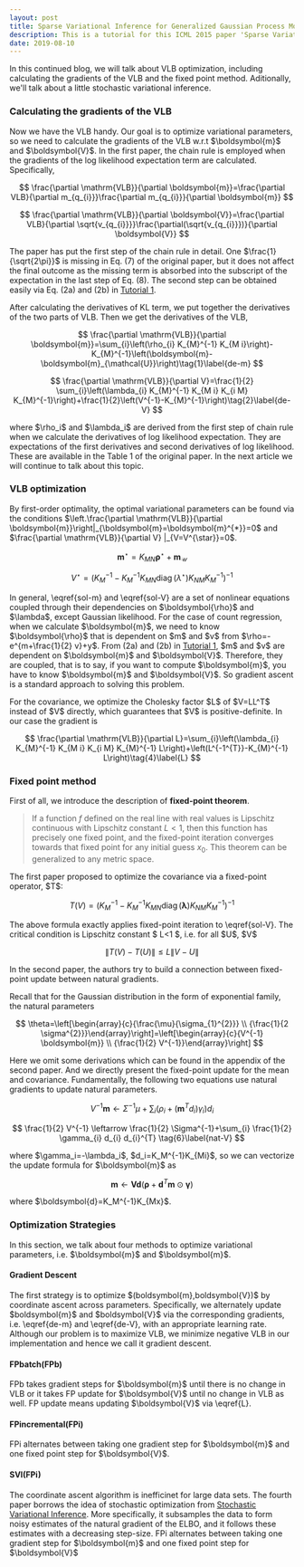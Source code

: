 ```yaml
---
layout: post
title: Sparse Variational Inference for Generalized Gaussian Process Models - Tutorial 2
description: This is a tutorial for this ICML 2015 paper 'Sparse Variational Inference for Generalized Gaussian Process Models'. It covers fixed point method, stochastic variational inference and some experiments.
date: 2019-08-10
---
```

<p>
In this continued blog, we will talk about VLB optimization, including calculating the gradients of the VLB and the fixed point method. Aditionally, we'll talk about a little stochastic variational inference.
</p>

### Calculating the gradients of the VLB
<p>
Now we have the VLB handy. Our goal is to optimize variational parameters, so we need to calculate the gradients of the VLB w.r.t $\boldsymbol{m}$ and $\boldsymbol{V}$. In the first paper, the chain rule is employed when the gradients of the log likelihood expectation term are calculated. Specifically, 
</p>

$$
\frac{\partial \mathrm{VLB}}{\partial \boldsymbol{m}}=\frac{\partial VLB}{\partial m_{q_{i}}}\frac{\partial m_{q_{i}}}{\partial \boldsymbol{m}}
$$

$$
\frac{\partial \mathrm{VLB}}{\partial \boldsymbol{V}}=\frac{\partial VLB}{\partial \sqrt{v_{q_{i}}}}\frac{\partial(\sqrt{v_{q_{i}}})}{\partial \boldsymbol{V}}
$$

<p>
The paper has put the first step of the chain rule in detail. One $\frac{1}{\sqrt{2\pi}}$ is missing in Eq. (7) of the original paper, but it does not affect the final outcome as the missing term is absorbed into the subscript of the expectation in the last step of Eq. (8). The second step can be obtained easily via Eq. (2a) and (2b) in <a href="https://kaikaizhao.github.io/notes/2019/08/09/Sparse-Variational-Inference-for-Generalized-Gaussian-Process-Models" target="_blank">Tutorial 1</a>.
</p>

<p>
After calculating the derivatives of KL term, we put together the derivatives of the two parts of VLB. Then we get the derivatives of the VLB,
</p>

$$
    \frac{\partial \mathrm{VLB}}{\partial \boldsymbol{m}}=\sum_{i}\left(\rho_{i} K_{M}^{-1} K_{M i}\right)-K_{M}^{-1}\left(\boldsymbol{m}-\boldsymbol{m}_{\mathcal{U}}\right)\tag{1}\label{de-m}
$$

$$
\frac{\partial \mathrm{VLB}}{\partial V}=\frac{1}{2} \sum_{i}\left(\lambda_{i} K_{M}^{-1} K_{M i} K_{i M} K_{M}^{-1}\right)+\frac{1}{2}\left(V^{-1}-K_{M}^{-1}\right)\tag{2}\label{de-V}
$$

<p>where $\rho_i$ and $\lambda_i$ are derived from the first step of chain rule when we calculate the derivatives of log likelihood expectation. They are expectations of the first derivatives and second derivatives of log likelihood. These are available in the Table 1 of the original paper. In the next article we will continue to talk about this topic.</p>

### VLB optimization
<p>
By first-order optimality, the optimal variational parameters can be found via the conditions $\left.\frac{\partial \mathrm{VLB}}{\partial \boldsymbol{m}}\right|_{\boldsymbol{m}=\boldsymbol{m}^{*}}=0$ and $\frac{\partial \mathrm{VLB}}{\partial V} |_{V=V^{\star}}=0$.
</p>

$$
\boldsymbol{m}^{\star}=K_{M N} \boldsymbol{\rho}^{\star}+\boldsymbol{m}_{\mathcal{U}}
\tag{3a}\label{sol-m}
$$

$$
V^{\star}=\left(K_{M}^{-1}-K_{M}^{-1} K_{M N} \operatorname{diag}\left(\lambda^{\star}\right) K_{N M} K_{M}^{-1}\right)^{-1}\tag{3b}\label{sol-V}
$$

<p>
In general, \eqref{sol-m} and \eqref{sol-V} are a set of nonlinear equations coupled through their dependencies on $\boldsymbol{\rho}$ and $\lambda$, except Gaussian likelihood. For the case of count regression, when we calculate $\boldsymbol{m}$, we need to know $\boldsymbol{\rho}$ that is dependent on $m$ and $v$ from $\rho=-e^{m+\frac{1}{2} v}+y$. From (2a) and (2b) in <a href="https://kaikaizhao.github.io/notes/2019/08/09/Sparse-Variational-Inference-for-Generalized-Gaussian-Process-Models" target="_blank">Tutorial 1</a>, $m$ and $v$ are dependent on $\boldsymbol{m}$ and $\boldsymbol{V}$. Therefore, they are coupled, that is to say, if you want to compute $\boldsymbol{m}$, you have to know $\boldsymbol{m}$ and $\boldsymbol{V}$. So gradient ascent is a standard approach to solving this problem.
</p>
<p>
For the covariance, we optimize the Cholesky factor $L$ of $V=LL^T$ instead of $V$ directly, which guarantees that $V$ is positive-definite. In our case the gradient is
</p>

$$
\frac{\partial \mathrm{VLB}}{\partial L}=\sum_{i}\left(\lambda_{i} K_{M}^{-1} K_{M i} K_{i M} K_{M}^{-1} L\right)+\left(L^{-1^{T}}-K_{M}^{-1} L\right)\tag{4}\label{L}
$$

### Fixed point method

<p>
First of all, we introduce the description of <b>fixed-point theorem</b>.
</p>

> If a function $f$ defined on the real line with real values is Lipschitz continuous with Lipschitz constant $L<1$, then this function has precisely one fixed point, and the fixed-point iteration converges towards that fixed point for any initial guess $x_{0}$. This theorem can be generalized to any metric space.

<p>
The first paper proposed to optimize the covariance via a fixed-point operator, $T$:
</p>

$$
    T(V)=\left(K_{M}^{-1}-K_{M}^{-1} K_{M N} \operatorname{diag}(\boldsymbol{\lambda}) K_{N M} K_{M}^{-1}\right)^{-1}\tag{5}\label{fp-V}
$$

<p>
The above formula exactly applies fixed-point iteration to \eqref{sol-V}. The critical condition is Lipschitz constant $ L<1 $, i.e. for all $U$, $V$
</p>

$$
\|T(V)-T(U)\| \leq L\|V-U\|
$$

<p>
In the second paper, the authors try to build a connection between fixed-point update between natural gradients.
</p>

<p>
Recall that for the Gaussian distribution in the form of exponential family, the natural parameters
</p>

$$
\theta=\left[\begin{array}{c}{\frac{\mu}{\sigma_{1}^{2}}} \\ {\frac{1}{2 \sigma^{2}}}\end{array}\right]=\left[\begin{array}{c}{V^{-1} \boldsymbol{m}} \\ {\frac{1}{2} V^{-1}}\end{array}\right]
$$

<p>
Here we omit some derivations which can be found in the appendix of the second paper. And we directly present the fixed-point update for the mean and covariance. Fundamentally, the following two equations use natural gradients to update natural parameters.
</p>

$$
V^{-1} \boldsymbol{m} \leftarrow \Sigma^{-1} \mu+\sum_{i}\left(\rho_{i}+\left(\boldsymbol{m}^{T} d_{i}\right) \gamma_{i}\right) d_{i}\tag{6}\label{nat-Vm}
$$

$$
\frac{1}{2} V^{-1} \leftarrow \frac{1}{2} \Sigma^{-1}+\sum_{i} \frac{1}{2} \gamma_{i} d_{i} d_{i}^{T}
\tag{6}\label{nat-V}
$$

<p>
where $\gamma_i=-\lambda_i$, $d_i=K_M^{-1}K_{Mi}$, so we can vectorize the update formula for $\boldsymbol{m}$ as
</p>

$$
    \boldsymbol{m}\leftarrow \boldsymbol{V}\boldsymbol{d}(\mathbf{\rho}+\boldsymbol{d}^T\boldsymbol{m}\odot\mathbf{\gamma})\tag{6}\label{nat-m}
$$

<p>
where $\boldsymbol{d}=K_M^{-1}K_{Mx}$.
</p>

### Optimization Strategies

<p>
In this section, we talk about four methods to optimize variational parameters, i.e. $\boldsymbol{m}$ and $\boldsymbol{m}$.
</p>

#### Gradient Descent

<p>
The first strategy is to optimize $(boldsymbol{m},boldsymbol{V})$ by coordinate ascent across parameters. Specifically, we alternately update $boldsymbol{m}$ and $boldsymbol{V}$ via the corresponding gradients, i.e. \eqref{de-m} and \eqref{de-V}, with an appropriate learning rate. Although our problem is to maximize VLB, we minimize negative VLB in our implementation and hence we call it gradient descent.
</p>

#### FPbatch(FPb)

<p>
FPb takes gradient steps for $\boldsymbol{m}$ until there is no change in VLB or it takes FP update for $\boldsymbol{V}$ until no change in VLB as well. FP update means updating $\boldsymbol{V}$ via \eqref{L}.
</p>

#### FPincremental(FPi)

<p>
FPi alternates between taking one gradient step for $\boldsymbol{m}$ and one fixed point step for $\boldsymbol{V}$.
</p>

#### SVI(FPi)

<p>
The coordinate ascent algorithm is inefficinet for large data sets. The fourth paper borrows the idea of stochastic optimization from <a href="http://www.columbia.edu/~jwp2128/Papers/HoffmanBleiWangPaisley2013.pdf" target="_blank">Stochastic Variational Inference</a>. More specifically, it subsamples the data to form noisy estimates of the natural gradient of the ELBO, and it follows these estimates with a decreasing step-size. 
FPi alternates between taking one gradient step for $\boldsymbol{m}$ and one fixed point step for $\boldsymbol{V}$
</p>
